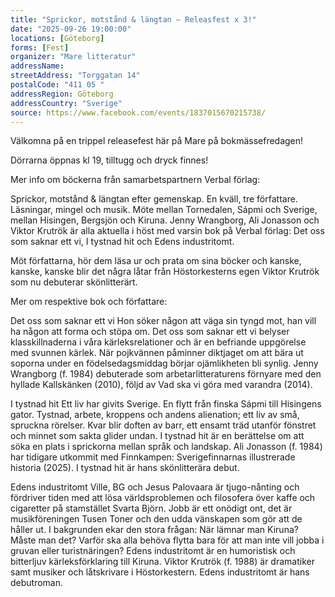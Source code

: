```yaml
---
title: "Sprickor, motstånd & längtan – Releasfest x 3!"
date: "2025-09-26 19:00:00"
locations: [Göteborg]
forms: [Fest]
organizer: "Mare litteratur"
addressName: 
streetAddress: "Torggatan 14"
postalCode: "411 05 "
addressRegion: Göteborg
addressCountry: "Sverige"
source: https://www.facebook.com/events/1837015670215738/
---
```


Välkomna på en trippel releasefest här på Mare på bokmässefredagen!

Dörrarna öppnas kl 19, tilltugg och dryck finnes!

Mer info om böckerna från samarbetspartnern Verbal förlag:

Sprickor, motstånd & längtan efter gemenskap. En kväll, tre författare. Läsningar, mingel och musik. Möte mellan Tornedalen, Sápmi och Sverige, mellan Hisingen, Bergsjön och Kiruna. Jenny Wrangborg, Ali Jonasson och Viktor Krutrök är alla aktuella i höst med varsin bok på Verbal förlag: Det oss som saknar ett vi, I tystnad hit och Edens industritomt.

Möt författarna, hör dem läsa ur och prata om sina böcker och kanske, kanske, kanske blir det några låtar från Höstorkesterns egen Viktor Krutrök som nu debuterar skönlitterärt. 

Mer om respektive bok och författare:

Det oss som saknar ett vi 
Hon söker någon att väga sin tyngd mot, han vill ha någon att forma och stöpa om. 
Det oss som saknar ett vi belyser klasskillnaderna i våra kärleksrelationer och är en befriande uppgörelse med svunnen kärlek. När pojkvännen påminner diktjaget om att bära ut soporna under en födelsedagsmiddag börjar ojämlikheten bli synlig. Jenny Wrangborg (f. 1984) debuterade som arbetarlitteraturens förnyare med den hyllade Kallskänken (2010), följd av Vad ska vi göra med varandra (2014). 

I tystnad hit
Ett liv har givits Sverige. En flytt från finska Sápmi till Hisingens gator. Tystnad, arbete, kroppens och andens alienation; ett liv av små, spruckna rörelser. Kvar blir doften av barr, ett ensamt träd utanför fönstret och minnet som sakta glider undan. I tystnad hit är en berättelse om att söka en plats i sprickorna mellan språk och landskap. Ali Jonasson (f. 1984) har tidigare utkommit med Finnkampen: Sverigefinnarnas illustrerade historia (2025). I tystnad hit är hans skönlitterära debut.

Edens industritomt
Ville, BG och Jesus Palovaara är tjugo-nånting och fördriver tiden med att lösa världsproblemen och filosofera över kaffe och cigaretter på stamstället Svarta Björn. Jobb är ett onödigt ont, det är musikföreningen Tusen Toner och den udda vänskapen som gör att de håller ut. I bakgrunden ekar den stora frågan: När lämnar man Kiruna? Måste man det? Varför ska alla behöva flytta bara för att man inte vill jobba i gruvan eller turistnäringen?
Edens industritomt är en humoristisk och bitterljuv kärleksförklaring till Kiruna.
Viktor Krutrök (f. 1988) är dramatiker samt musiker och låtskrivare i Höstorkestern. Edens industritomt är hans debutroman.
